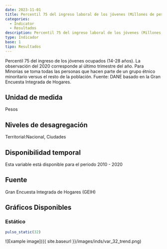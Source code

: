 ```yaml
---
date: 2023-11-01
title: Percentil 75 del ingreso laboral de los jóvenes (Millones de pesos)( nacional_gen )
categories:
  - Indicator
  - Resultados
description: Percentil 75 del ingreso laboral de los jóvenes (Millones de pesos)
type: Indicador
base: 1
tipo: Resultados
--- 
```


Percentil 75 del ingreso de los jóvenes ocupados (14-28 años). La observación del 2020 corresponde al último trimestre del año. Para Minorias se toma todas las personas que hacen parte de un grupo étnico minoritario versus el resto de la población.
Fuente: DANE basado en la Gran Encuesta Integrada de Hogares.

## Unidad de medida
Pesos

## Niveles de desagregación
Territorial:Nacional, Ciudades

## Disponibilidad temporal
Esta variable está disponible para el periodo 2010 - 2020

## Fuente
Gran Encuesta Integrada de Hogares (GEIH)

## Gráficos Disponibles

### Estático

``` R
pulso_static(32)
```

![Example image]({{ site.baseurl }}/images/inds/var_32_trend.png)